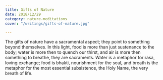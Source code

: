```yaml
---
title: Gifts of Nature
date: 2018/12/29
category: nature-meditations
cover: "/writings/gifts-of-nature.jpg"

---
```

The gifts of nature have a sacramental aspect; they point to something beyond themselves. In this light, food is more than just sustenance to the body; water is more then to quench our thirst, and air is more then something to breathe, they are sacraments. Water is a metaphor for rasa, loving exchange; food is bhakti, nourishment for the soul, and breath is the metaphor for the most essential subsistence, the Holy Name, the very breath of life.